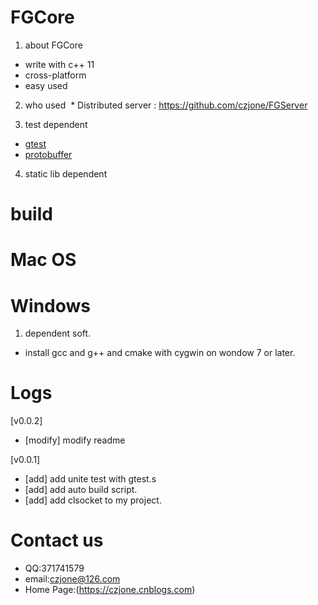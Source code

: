 # FGCore

1. about FGCore

  * write with c++ 11
  * cross-platform
  * easy used
  
2. who used
  * Distributed server :
     https://github.com/czjone/FGServer
    
3. test dependent

* [gtest](https://github.com/czjone/gtest-1.git) 
* [protobuffer](https://github.com/czjone/protobuffer.git)

4. static lib dependent

# build

# Mac OS

# Windows
1. dependent soft.
* install gcc and g++ and cmake with cygwin on wondow 7 or later.

# Logs

  [v0.0.2]
  * [modify] modify readme

  [v0.0.1]
  * [add] add unite test with gtest.s
  * [add] add auto build script.
  * [add] add clsocket to my project.

# Contact us
* QQ:371741579
* email:czjone@126.com
* Home Page:(https://czjone.cnblogs.com)
